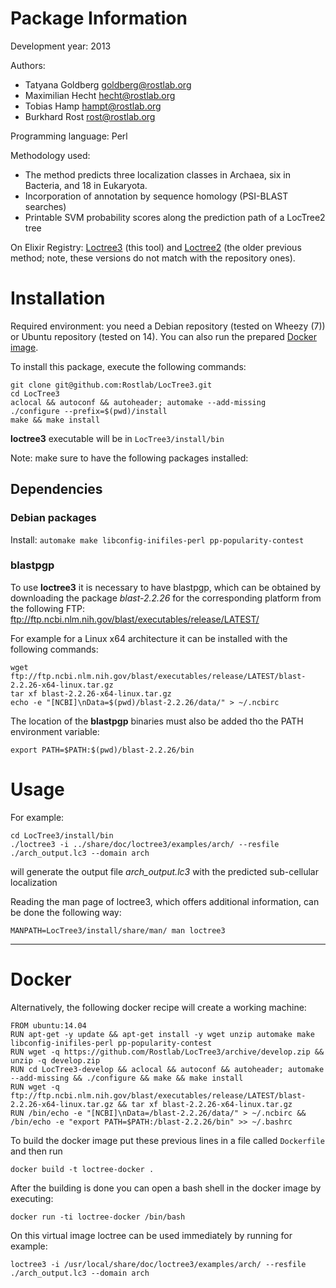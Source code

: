 # Package Information

Development year: 2013

Authors:
* Tatyana Goldberg <goldberg@rostlab.org>
* Maximilian Hecht <hecht@rostlab.org>
* Tobias Hamp <hampt@rostlab.org>
* Burkhard Rost <rost@rostlab.org>

Programming language: Perl

Methodology used:
* The method predicts three localization classes in Archaea, six in Bacteria, and 18 in Eukaryota.
* Incorporation of annotation by sequence homology (PSI-BLAST searches)
* Printable SVM probability scores along the prediction path of a LocTree2 tree

On Elixir Registry: [Loctree3](https://bio.tools/tool/RostLab/LocTree3/1.0.8) (this tool) and [Loctree2](https://bio.tools/tool/tum.de/LocTree2/1) (the older previous method; note, these versions do not match with the repository ones).

# Installation

Required environment: you need a Debian repository (tested on Wheezy (7)) or Ubuntu repository (tested on 14). You can also run the prepared [Docker image](#optional-docker).

To install this package, execute the following commands:

```shell
git clone git@github.com:Rostlab/LocTree3.git
cd LocTree3
aclocal && autoconf && autoheader; automake --add-missing
./configure --prefix=$(pwd)/install
make && make install
```

**loctree3** executable will be in `LocTree3/install/bin`

Note: make sure to have the following packages installed: 

## Dependencies

### Debian packages

Install: `automake make libconfig-inifiles-perl pp-popularity-contest`

### blastpgp

To use **loctree3** it is necessary to have blastpgp, which can be obtained by downloading the package *blast-2.2.26* for the corresponding platform from the following FTP: ftp://ftp.ncbi.nlm.nih.gov/blast/executables/release/LATEST/

For example for a Linux x64 architecture it can be installed with the following commands:
```
wget ftp://ftp.ncbi.nlm.nih.gov/blast/executables/release/LATEST/blast-2.2.26-x64-linux.tar.gz
tar xf blast-2.2.26-x64-linux.tar.gz
echo -e "[NCBI]\nData=$(pwd)/blast-2.2.26/data/" > ~/.ncbirc
```
The location of the **blastpgp** binaries must also be added tho the PATH environment variable:

```shell
export PATH=$PATH:$(pwd)/blast-2.2.26/bin
```

# Usage

For example:

```shell
cd LocTree3/install/bin
./loctree3 -i ../share/doc/loctree3/examples/arch/ --resfile ./arch_output.lc3 --domain arch
```
will generate the output file *arch_output.lc3* with the predicted sub-cellular localization

Reading the man page of loctree3, which offers additional information, can be done the following way:

```shell
MANPATH=LocTree3/install/share/man/ man loctree3
```

---

# Docker

Alternatively, the following docker recipe will create a working machine:

```
FROM ubuntu:14.04
RUN apt-get -y update && apt-get install -y wget unzip automake make libconfig-inifiles-perl pp-popularity-contest
RUN wget -q https://github.com/Rostlab/LocTree3/archive/develop.zip && unzip -q develop.zip
RUN cd LocTree3-develop && aclocal && autoconf && autoheader; automake --add-missing && ./configure && make && make install
RUN wget -q ftp://ftp.ncbi.nlm.nih.gov/blast/executables/release/LATEST/blast-2.2.26-x64-linux.tar.gz && tar xf blast-2.2.26-x64-linux.tar.gz
RUN /bin/echo -e "[NCBI]\nData=/blast-2.2.26/data/" > ~/.ncbirc && /bin/echo -e "export PATH=$PATH:/blast-2.2.26/bin" >> ~/.bashrc
```

To build the docker image put these previous lines in a file called `Dockerfile` and then run
```
docker build -t loctree-docker .
```
After the building is done you can open a bash shell in the docker image by executing:
```
docker run -ti loctree-docker /bin/bash
```
On this virtual image loctree can be used immediately by running for example:
```
loctree3 -i /usr/local/share/doc/loctree3/examples/arch/ --resfile ./arch_output.lc3 --domain arch
```

